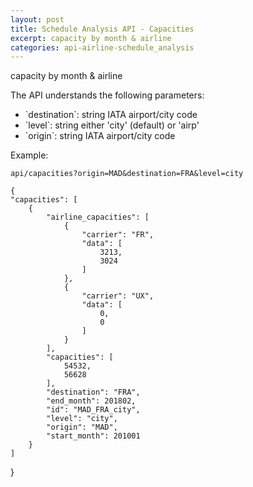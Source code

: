 ```yaml
---
layout: post
title: Schedule Analysis API - Capacities
excerpt: capacity by month & airline
categories: api-airline-schedule_analysis
---
```


capacity by month & airline

The API understands the following parameters:
<ul>
<li>`destination`: string IATA airport/city code</li>
<li>`level`: string either 'city' (default) or 'airp'</li>
<li>`origin`: string IATA airport/city code</li>
</ul>

Example:

    api/capacities?origin=MAD&destination=FRA&level=city

    {
    "capacities": [
        {
            "airline_capacities": [
                {
                    "carrier": "FR", 
                    "data": [
                        3213, 
                        3024
                    ]
                }, 
                {
                    "carrier": "UX", 
                    "data": [
                        0, 
                        0
                    ]
                }
            ], 
            "capacities": [
                54532, 
                56628
            ], 
            "destination": "FRA", 
            "end_month": 201802, 
            "id": "MAD_FRA_city", 
            "level": "city", 
            "origin": "MAD", 
            "start_month": 201001
        }
    ]
}
